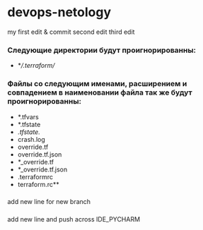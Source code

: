 # devops-netology
my first edit & commit
second edit
third edit


### Следующие директории будут проигнорированны:
 - **/.terraform/* 

### Файлы со следующим именами, расширением и совпадением в наименовании файла так же будут проигнорированны:
 - *.tfvars
 - *.tfstate
 - *.tfstate.*
 - crash.log
 - override.tf
 - override.tf.json
 - *_override.tf
 - *_override.tf.json
 - .terraformrc
 - terraform.rc**

###
add new line for new branch
###
add new line and push across IDE_PYCHARM
